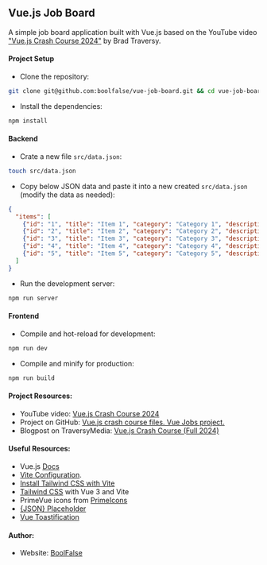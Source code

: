
## Vue.js Job Board

A simple job board application built with Vue.js based on the YouTube video ["Vue.js Crash Course 2024"](https://www.youtube.com/watch?v=VeNfHj6MhgA) by Brad Traversy.


#### Project Setup

- Clone the repository:
```sh
git clone git@github.com:boolfalse/vue-job-board.git && cd vue-job-board
```

- Install the dependencies:
```sh
npm install
```


#### Backend

- Crate a new file `src/data.json`:
```sh
touch src/data.json
```

- Copy below JSON data and paste it into a new created `src/data.json` (modify the data as needed):
```json
{
  "items": [
    {"id": "1", "title": "Item 1", "category": "Category 1", "description": "Description 1. lorem ipsum dolor sit amet, consectetur adipiscing elit", "producer": {"name": "Producer 1", "description": "Producer description 1", "email": "produces1@example.com", "phone": "+1234567890"}},
    {"id": "2", "title": "Item 2", "category": "Category 2", "description": "Description 2", "producer": {"name": "Producer 2", "description": "Producer description 2", "email": "produces2@example.com", "phone": "+1234567890"}},
    {"id": "3", "title": "Item 3", "category": "Category 3", "description": "Description 3", "producer": {"name": "Producer 3", "description": "Producer description 3", "email": "produces3@example.com", "phone": "+1234567890"}},
    {"id": "4", "title": "Item 4", "category": "Category 4", "description": "Description 4. lorem ipsum dolor sit amet, consectetur adipiscing elit", "producer": {"name": "Producer 4", "description": "Producer description 4", "email": "produces4@example.com", "phone": "+1234567890"}},
    {"id": "5", "title": "Item 5", "category": "Category 5", "description": "Description 5", "producer": {"name": "Producer 5", "description": "Producer description 5", "email": "produces5@example.com", "phone": "+1234567890"}}
  ]
}
```

- Run the development server:
```sh
npm run server
```


#### Frontend

- Compile and hot-reload for development:
```sh
npm run dev
```

- Compile and minify for production:
```sh
npm run build
```


#### Project Resources:

- YouTube video: [Vue.js Crash Course 2024](https://www.youtube.com/watch?v=VeNfHj6MhgA)
- Project on GitHub: [Vue.js crash course files. Vue Jobs project.](https://github.com/bradtraversy/vue-crash-2024)
- Blogpost on TraversyMedia: [Vue.js Crash Course (Full 2024)](https://www.traversymedia.com/blog/vue-crash-course)


#### Useful Resources:

- Vue.js [Docs](https://vuejs.org/)
- [Vite Configuration](https://vite.dev/config/).
- [Install Tailwind CSS with Vite](https://tailwindcss.com/docs/guides/vite)
- [Tailwind CSS](https://v2.tailwindcss.com/docs/guides/vue-3-vite) with Vue 3 and Vite
- PrimeVue icons from [PrimeIcons](https://github.com/primefaces/primeicons?tab=readme-ov-file)
- [{JSON} Placeholder](https://jsonplaceholder.typicode.com/)
- [Vue Toastification](https://vue-toastification.maronato.dev/)


#### Author:

- Website: [BoolFalse](https://boolfalse.com/)
